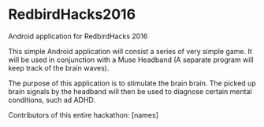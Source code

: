 # RedbirdHacks2016
Android application for RedbirdHacks 2016

This simple Android application will consist a series of very simple game. It will be used in conjunction with a Muse Headband (A separate program will keep track of the brain waves). 

The purpose of this application is to stimulate the brain brain. The picked up brain signals by the headband will then be used to diagnose certain mental conditions, such ad ADHD. 


Contributors of this entire hackathon: [names]
